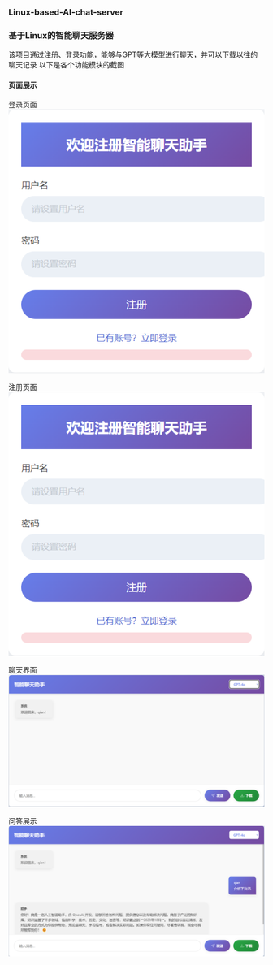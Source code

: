 ### Linux-based-AI-chat-server
### 基于Linux的智能聊天服务器
该项目通过注册、登录功能，能够与GPT等大模型进行聊天，并可以下载以往的聊天记录
以下是各个功能模块的截图
#### 页面展示
登录页面
![登录](https://github.com/qian-lab01/chat_server/blob/master/resources/%E6%B3%A8%E5%86%8C.png)

注册页面
![注册](https://github.com/qian-lab01/chat_server/blob/master/resources/%E6%B3%A8%E5%86%8C.png)

聊天界面
![聊天](https://github.com/qian-lab01/chat_server/blob/master/resources/%E8%81%8A%E5%A4%A9%E7%95%8C%E9%9D%A2.png)

问答展示
![问答](https://github.com/qian-lab01/chat_server/blob/master/resources/%E9%97%AE%E9%A2%98%E5%9B%9E%E7%AD%94.png)

